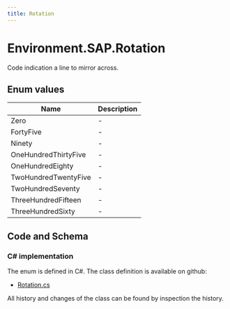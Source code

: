 ```yaml
---
title: Rotation
---
```


# Environment.SAP.Rotation

Code indication a line to mirror across.

## Enum values

| Name            | Description                                                    |
|-----------------|----------------------------------------------------------------|
| Zero |  -  |
| FortyFive |  -  |
| Ninety |  -  |
| OneHundredThirtyFive |  -  |
| OneHundredEighty |  -  |
| TwoHundredTwentyFive |  -  |
| TwoHundredSeventy |  -  |
| ThreeHundredFifteen |  -  |
| ThreeHundredSixty |  -  |


## Code and Schema

### C# implementation

The enum is defined in C#. The class definition is available on github:

- [Rotation.cs](https://github.com/BHoM/SAP_Toolkit/blob/develop/SAP_oM/Enums/Rotation.cs)

All history and changes of the class can be found by inspection the history.
